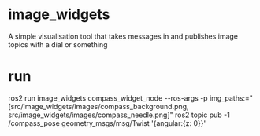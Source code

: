 # image_widgets
A simple visualisation tool that takes messages in and publishes image topics with a dial or something


# run
ros2 run image_widgets compass_widget_node --ros-args -p img_paths:="[src/image_widgets/images/compass_background.png, src/image_widgets/images/compass_needle.png]"
ros2 topic pub -1 /compass_pose geometry_msgs/msg/Twist '{angular:{z: 0}}'
